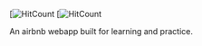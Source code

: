 [![HitCount](https://pbs.twimg.com/media/E29O9LnXoAE8GBK?format=jpg&name=large)
[![HitCount](https://pbs.twimg.com/media/E29O9OAWUAQUmMD?format=jpg&name=large)

An airbnb webapp built for learning and practice.
